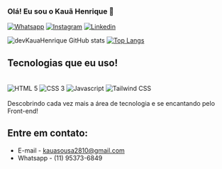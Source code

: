 ### Olá! Eu sou o Kauã Henrique 👋

[![Whatsapp](https://img.shields.io/badge/WhatsApp-25D366?style=for-the-badge&logo=whatsapp&logoColor=white)](https://api.whatsapp.com/send/?phone=5511953736849&text=Ol%C3%A1%20Kau%C3%A3%20Henrique!)
[![Instagram](https://img.shields.io/badge/Instagram-E4405F?style=for-the-badge&logo=instagram&logoColor=white)](https://www.instagram.com/kaua_hsg/)
[![Linkedin](https://img.shields.io/badge/LinkedIn-0077B5?style=for-the-badge&logo=linkedin&logoColor=white)](https://www.linkedin.com/in/kau%C3%A3-henrique-78259a259/)

![devKauaHenrique GitHub stats](https://github-readme-stats.vercel.app/api?username=devKauaHenrique&show_icons=true&theme=dracula)
[![Top Langs](https://github-readme-stats.vercel.app/api/top-langs/?username=devKauaHenrique)](https://github.com/devKauaHenrique/github-readme-stats)

## Tecnologias que eu uso!

<div style="display: inline_block">
<br>
<img align="center" src="https://img.shields.io/badge/HTML5-E34F26?style=for-the-badge&logo=html5&logoColor=white" alt="HTML 5" />
<img align="center" src="https://img.shields.io/badge/CSS3-1572B6?style=for-the-badge&logo=css3&logoColor=white" alt="CSS 3" />
<img align="center" src="https://img.shields.io/badge/JavaScript-F7DF1E?style=for-the-badge&logo=javascript&logoColor=black" alt="Javascript" />
<img align="center" src="https://img.shields.io/badge/Tailwind_CSS-38B2AC?style=for-the-badge&logo=tailwind-css&logoColor=white" alt="Tailwind CSS" />
</div>
<br>
Descobrindo cada vez mais a área de tecnologia e se encantando pelo Front-end!

## Entre em contato:
- E-mail - kauasousa2810@gmail.com<br>
- Whatsapp - (11) 95373-6849
